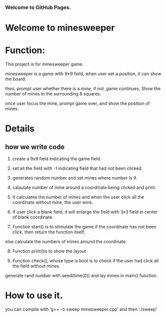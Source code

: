 ### Welcome to GitHub Pages.

# Welcome to minesweeper 
# Function:

This project is for minesweeper game.

minesweeper is a game with 9*9 field, when user set a position, it can show the board.

then, prompt user whether there is a mine, if not ,game continues, Show the number of mines in the surrounding 8 squares.

once user focus the mine, prompt game over, and show the position of mines. 
# Details 
## how we write code 
1. create a 9x9 field indicating the game field.

2. set all the field with -1 indicating field that had not been clicked.

3. generates random number and set mines where number is 9.

4. calaulate number of mine around a coordinate being clicked and print.

5. It calculates the number of mines and when the user click all the coordinate without mine, the user wins.

6. If user click a blank field, it will enlarge the field with 3x3 field in center of blank coordinate.

7. Function start() is to stimulate the game if the coordinate has not been click, then return the function itself,

else calculate the numbers of mines around the coordinate.

8. Function print()is to show the layout

9. Function check(), whose type is bool is to check if the user had click all the field without mines.

generate rand number with seed(time(0)) and lay mines in main() function.

# How to use it.

you can compile with ‘g++ -o sweep minesweeper.cpp’ and then ‘./sweep’
